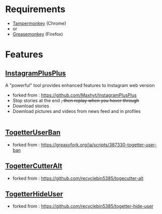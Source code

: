 # Requirements
- [Tampermonkey](https://chrome.google.com/webstore/detail/tampermonkey/dhdgffkkebhmkfjojejmpbldmpobfkfo) (Chrome)
- or
- [Greasemonkey](https://addons.mozilla.org/en-US/firefox/addon/greasemonkey/) (Firefox)

# Features

## [InstagramPlusPlus](https://tknr.github.io/greasemonkey_scripts/InstagramPlusPlus.user.js)

A "powerful" tool provides enhanced features to Instagram web version

- forked from : https://github.com/Maxhyt/InstagramPlusPlus
- Stop stories at the end ~~, then replay when you hover through~~<br/>
- Download stories<br/>
- Download pictures and videos from news feed and in profiles<br/><br/>

## [TogetterUserBan](https://tknr.github.io/greasemonkey_scripts/TogetterUserBan.user.js)

- forked from : https://greasyfork.org/ja/scripts/387330-togetter-user-ban

## [TogetterCutterAlt](https://tknr.github.io/greasemonkey_scripts/TogetterCutterAlt.user.js)

- forked from : https://github.com/recyclebin5385/togecutter-alt

## [TogetterHideUser](https://tknr.github.io/greasemonkey_scripts/TogetterHideUser.user.js)

- forked from : https://github.com/recyclebin5385/togetter-hide-user


